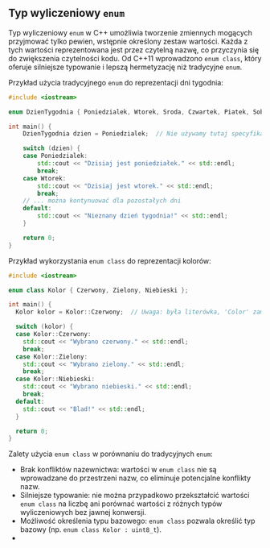 ## Typ wyliczeniowy `enum`

Typ wyliczeniowy `enum` w C++ umożliwia tworzenie zmiennych mogących przyjmować tylko pewien, wstępnie określony zestaw wartości. Każda z tych wartości reprezentowana jest przez czytelną nazwę, co przyczynia się do zwiększenia czytelności kodu. Od C++11 wprowadzono `enum class`, który oferuje silniejsze typowanie i lepszą hermetyzację niż tradycyjne `enum`.

Przykład użycia tradycyjnego `enum` do reprezentacji dni tygodnia:

```c++
#include <iostream>

enum DzienTygodnia { Poniedzialek, Wtorek, Sroda, Czwartek, Piatek, Sobota, Niedziela };

int main() {
    DzienTygodnia dzien = Poniedzialek;  // Nie używamy tutaj specyfikatora DzienTygodnia::Poniedzialek

    switch (dzien) {
    case Poniedzialek:
        std::cout << "Dzisiaj jest poniedziałek." << std::endl;
        break;
    case Wtorek:
        std::cout << "Dzisiaj jest wtorek." << std::endl;
        break;
    // ... można kontynuować dla pozostałych dni
    default:
        std::cout << "Nieznany dzień tygodnia!" << std::endl;
    }

    return 0;
}
```

Przykład wykorzystania `enum class` do reprezentacji kolorów:

```c++
#include <iostream>

enum class Kolor { Czerwony, Zielony, Niebieski };

int main() {
  Kolor kolor = Kolor::Czerwony;  // Uwaga: była literówka, 'Color' zamiast 'Kolor'

  switch (kolor) {
  case Kolor::Czerwony:
    std::cout << "Wybrano czerwony." << std::endl;
    break;
  case Kolor::Zielony:
    std::cout << "Wybrano zielony." << std::endl;
    break;
  case Kolor::Niebieski:
    std::cout << "Wybrano niebieski." << std::endl;
    break;
  default:
    std::cout << "Blad!" << std::endl;
  }

  return 0;
}
```

Zalety użycia `enum class` w porównaniu do tradycyjnych `enum`:

- Brak konfliktów nazewnictwa: wartości w `enum class` nie są wprowadzane do przestrzeni nazw, co eliminuje potencjalne konflikty nazw.
- Silniejsze typowanie: nie można przypadkowo przekształcić wartości `enum class` na liczbę ani porównać wartości z różnych typów wyliczeniowych bez jawnej konwersji.
- Możliwość określenia typu bazowego: `enum class` pozwala określić typ bazowy (np. `enum class Kolor : uint8_t`).
- 
